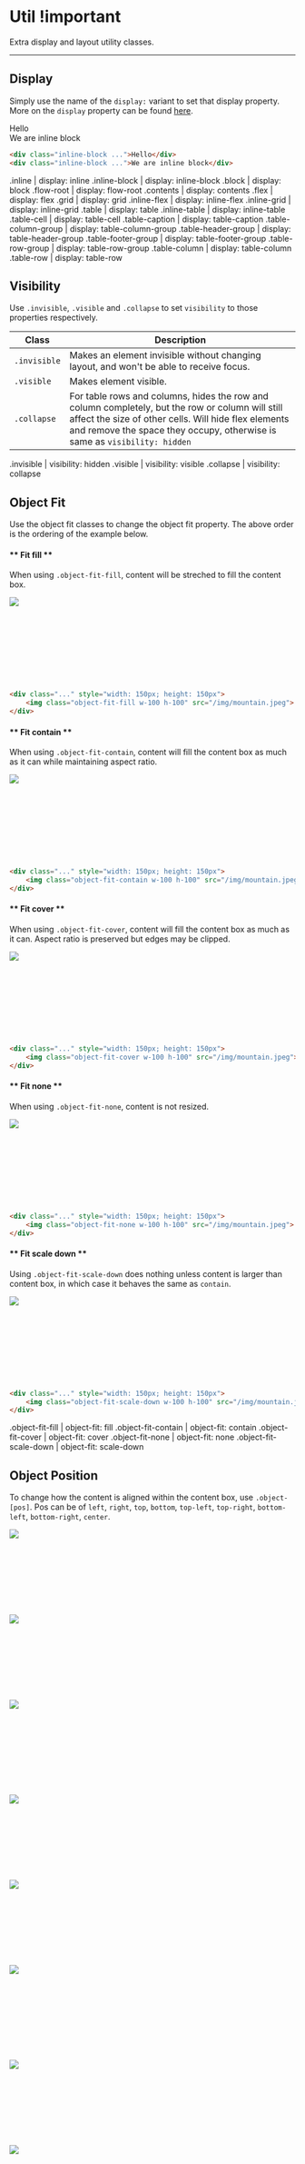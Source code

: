 # **Util** <span class="important-badge">!important</span>

<p class="m-0 mt-md">Extra display and layout utility classes.</p>

---

## Display

Simply use the name of the `display:` variant to set that display property. More on the `display` property can be found [here](https://developer.mozilla.org/en-US/docs/Web/CSS/display).

<div class="demo white">
    <div class="inline-block bg-light-blue p-md border-radius">Hello</div>
    <div class="inline-block bg-light-blue p-md border-radius">We are inline block</div>
</div>

```html
<div class="inline-block ...">Hello</div>
<div class="inline-block ...">We are inline block</div>
```

<cssprops>
.inline | display: inline
.inline-block | display: inline-block
.block | display: block
.flow-root | display: flow-root
.contents | display: contents
.flex | display: flex
.grid | display: grid
.inline-flex | display: inline-flex
.inline-grid | display: inline-grid
.table | display: table
.inline-table | display: inline-table
.table-cell | display: table-cell
.table-caption | display: table-caption
.table-column-group | display: table-column-group
.table-header-group | display: table-header-group
.table-footer-group | display: table-footer-group
.table-row-group | display: table-row-group
.table-column | display: table-column
.table-row | display: table-row
</cssprops>


## Visibility

Use `.invisible`, `.visible` and `.collapse` to set `visibility` to those properties respectively.

|Class|Description|
|---|---|
|`.invisible`|Makes an element invisible without changing layout, and won't be able to receive focus.|
|`.visible`|Makes element visible.|
|`.collapse`|For table rows and columns, hides the row and column completely, but the row or column will still affect the size of other cells. Will hide flex elements and remove the space they occupy, otherwise is same as `visibility: hidden`|

<cssprops>
.invisible | visibility: hidden
.visible | visibility: visible
.collapse | visibility: collapse
</cssprops>


## Object Fit

Use the object fit classes to change 
the object fit property. The above order is the ordering of the example below.

<!-- tabs:start -->

#### ** Fit fill **

When using `.object-fit-fill`, content will be streched to fill the content box.

<div class="demo">
    <div class="bg-lighter-blue-gray striped-bg inline-block m-sm border" style="width: 150px; height: 150px">
        <img class="object-fit-fill w-100 h-100" src="/img/mountain.jpeg">
    </div>
</div>

```html
<div class="..." style="width: 150px; height: 150px">
    <img class="object-fit-fill w-100 h-100" src="/img/mountain.jpeg">
</div>
```

#### ** Fit contain **

When using `.object-fit-contain`, content will fill the content box as much as it can while maintaining aspect ratio.

<div class="demo">
    <div class="bg-lighter-blue-gray striped-bg inline-block m-sm border" style="width: 150px; height: 150px">
        <img class="object-fit-contain w-100 h-100" src="/img/mountain.jpeg">
    </div>
</div>

```html
<div class="..." style="width: 150px; height: 150px">
    <img class="object-fit-contain w-100 h-100" src="/img/mountain.jpeg">
</div>
```

#### ** Fit cover **

When using `.object-fit-cover`, content will fill the content box as much as it can. Aspect ratio is preserved but edges may be clipped.

<div class="demo">
    <div class="bg-lighter-blue-gray striped-bg inline-block m-sm border" style="width: 150px; height: 150px">
        <img class="object-fit-cover w-100 h-100" src="/img/mountain.jpeg">
    </div>
</div>

```html
<div class="..." style="width: 150px; height: 150px">
    <img class="object-fit-cover w-100 h-100" src="/img/mountain.jpeg">
</div>
```

#### ** Fit none **

When using `.object-fit-none`, content is not resized.

<div class="demo">
    <div class="bg-lighter-blue-gray striped-bg inline-block m-sm border" style="width: 150px; height: 150px">
        <img class="object-fit-none w-100 h-100" src="/img/mountain.jpeg">
    </div>
</div>

```html
<div class="..." style="width: 150px; height: 150px">
    <img class="object-fit-none w-100 h-100" src="/img/mountain.jpeg">
</div>
```

#### ** Fit scale down **

Using `.object-fit-scale-down` does nothing unless content is larger than content box, in which case it behaves the same as `contain`.

<div class="demo">
   <div class="bg-lighter-blue-gray striped-bg inline-block m-sm border" style="width: 150px; height: 150px">
        <img class="object-fit-scale-down w-100 h-100" src="/img/mountain.jpeg">
    </div>
</div>


```html
<div class="..." style="width: 150px; height: 150px">
    <img class="object-fit-scale-down w-100 h-100" src="/img/mountain.jpeg">
</div>
```
<!-- tabs:end -->

<cssprops>
.object-fit-fill | object-fit: fill
.object-fit-contain | object-fit: contain
.object-fit-cover | object-fit: cover
.object-fit-none | object-fit: none
.object-fit-scale-down | object-fit: scale-down
</cssprops>



## Object Position

To change how the content is aligned within the content box, use `.object-[pos]`. Pos can be
of `left`, `right`, `top`, `bottom`, `top-left`, `top-right`, `bottom-left`, `bottom-right`, `center`.

<div class="demo">
    <div class="bg-lighter-blue-gray striped-bg inline-block m-sm border" style="width: 200px; height: 150px">
        <img class="object-fit-none object-top-left w-100 h-100" src="/img/mountain.jpeg">
    </div>
    <div class="bg-lighter-blue-gray striped-bg inline-block m-sm border" style="width: 200px; height: 150px">
        <img class="object-fit-none object-top w-100 h-100" src="/img/mountain.jpeg">
    </div>
    <div class="bg-lighter-blue-gray striped-bg inline-block m-sm border" style="width: 200px; height: 150px">
        <img class="object-fit-none object-top-right w-100 h-100" src="/img/mountain.jpeg">
    </div>
    <br>
    <div class="bg-lighter-blue-gray striped-bg inline-block m-sm border" style="width: 200px; height: 150px">
        <img class="object-fit-none object-left w-100 h-100" src="/img/mountain.jpeg">
    </div>
    <div class="bg-lighter-blue-gray striped-bg inline-block m-sm border" style="width: 200px; height: 150px">
        <img class="object-fit-none object-center w-100 h-100" src="/img/mountain.jpeg">
    </div>
    <div class="bg-lighter-blue-gray striped-bg inline-block m-sm border" style="width: 200px; height: 150px">
        <img class="object-fit-none object-right w-100 h-100" src="/img/mountain.jpeg">
    </div>
    <br>
    <div class="bg-lighter-blue-gray striped-bg inline-block m-sm border" style="width: 200px; height: 150px">
        <img class="object-fit-none object-bottom-left w-100 h-100" src="/img/mountain.jpeg">
    </div>
    <div class="bg-lighter-blue-gray striped-bg inline-block m-sm border" style="width: 200px; height: 150px">
        <img class="object-fit-none object-bottom w-100 h-100" src="/img/mountain.jpeg">
    </div>
    <div class="bg-lighter-blue-gray striped-bg inline-block m-sm border" style="width: 200px; height: 150px">
        <img class="object-fit-none object-bottom-right w-100 h-100" src="/img/mountain.jpeg">
    </div>
</div>

```html
<img class="object-fit-none  object-top-left     w-100 h-100" src="/img/mountain.jpeg">
<img class="object-fit-none  object-top          w-100 h-100" src="/img/mountain.jpeg">
<img class="object-fit-none  object-top-right    w-100 h-100" src="/img/mountain.jpeg">
<img class="object-fit-none  object-left         w-100 h-100" src="/img/mountain.jpeg">
<img class="object-fit-none  object-center       w-100 h-100" src="/img/mountain.jpeg">
<img class="object-fit-none  object-right        w-100 h-100" src="/img/mountain.jpeg">
<img class="object-fit-none  object-bottom-left  w-100 h-100" src="/img/mountain.jpeg">
<img class="object-fit-none  object-bottom       w-100 h-100" src="/img/mountain.jpeg">
<img class="object-fit-none  object-bottom-right w-100 h-100" src="/img/mountain.jpeg">
```

<cssprops>
.object-left | object-position: left
.object-right | object-position: right
.object-top | object-position: top
.object-bottom | object-position: bottom
.object-top-left | object-position: left top
.object-top-right | object-position: right top
.object-bottom-left | object-position: left bottom
.object-bottom-right | object-position: right bottom
.object-center | object-position: center
</cssprops>


## Overscroll

Use `.overscroll-contain`, `.overscroll-none` and `.overscroll-auto` to change overscroll behavior.

You can also target a specific axis by using `.overflow-x-` and `.overflow-y-` as a prefix instead (ie, `.overscroll-x-none`).

<!-- tabs:start -->

#### ** Auto **

Use `.overscroll-auto` for default scrolling behavior.

<div class="demo text-left">
    <div class="overflow-y-scroll overscroll-auto mw-100 m-lg" style="width: 400px; height: 100px">
        <b>.overscroll-auto</b><br>
        I recommend you don't fire until you're within 40,000 kilometers. You did exactly what you had to do. You considered all your options, you tried every alternative and then you made the hard choice. Your head is not an artifact! I'm afraid I still don't understand, sir. You enjoyed that. Some days you get the bear, and some days the bear gets you.
    </div>
</div>

```html
<div class="overflow-y-scroll overscroll-auto ...">
    ...
</div>
```


#### ** Contain **

When using `.overscroll-contain`, scrolling in a scrollable child will not scroll the parent when a scroll boundary is reached.

<div class="demo text-left">
    <div class="overflow-y-scroll overscroll-contain mw-100 m-lg" style="width: 400px; height: 100px">
        <b>.overscroll-contain</b><br>
        I recommend you don't fire until you're within 40,000 kilometers. You did exactly what you had to do. You considered all your options, you tried every alternative and then you made the hard choice. Your head is not an artifact! I'm afraid I still don't understand, sir. You enjoyed that. Some days you get the bear, and some days the bear gets you.
    </div>
</div>

```html
<div class="overflow-y-scroll overscroll-contain ...">
    ...
</div>
```

#### ** None **

Using `.overscroll-none` does the same as `.overscroll-contain`, but also prevents other overscroll effects (like pull down to refresh on mobile browsers)

<div class="demo text-left">
    <div class="overflow-y-scroll overscroll-none mw-100 m-lg" style="width: 400px; height: 100px">
        <b>.overscroll-none</b><br>
        I recommend you don't fire until you're within 40,000 kilometers. You did exactly what you had to do. You considered all your options, you tried every alternative and then you made the hard choice. Your head is not an artifact! I'm afraid I still don't understand, sir. You enjoyed that. Some days you get the bear, and some days the bear gets you.
    </div>
</div>

```html
<div class="overflow-y-scroll overscroll-none ...">
    ...
</div>
```

<!-- tabs:end -->

<cssprops>
.overscroll-contain | overscroll-behavior: contain
.overscroll-none | overscroll-behavior: none
.overscroll-auto | overscroll-behavior: auto
---
.overscroll-x-contain | overscroll-behavior-x: contain
.overscroll-x-none | overscroll-behavior-x: none
.overscroll-x-auto | overscroll-behavior-x: auto
---
.overscroll-y-contain | overscroll-behavior-y: contain
.overscroll-y-none | overscroll-behavior-y: none
.overscroll-y-auto | overscroll-behavior-y: auto
</cssprops>


## Overflow

Use `.overflow-hidden`, `.overflow-scroll`, `.overflow-auto` to change the overflow.

You can use the `overflow-x-` or `overflow-y` prefix to target only a specific axis, ie `.overflow-x-scroll` to make 
a scrollbar appear along the x-axis.

<!-- tabs:start -->

#### ** Hidden **

When using `.overflow-hidden` the overflow is always hidden.

<div class="demo text-left">
    <div style="width: 350px; height: 150px" class="overflow-hidden border border-1 border-light-gray p-md inline-block m-sm">
        <b>.overflow-hidden</b><br><br>
        The history of nuclear physics as a discipline distinct from atomic physics starts with the discovery of radioactivity by Henri Becquerel in 1896 a year later was an indication that the atom had internal structure. At the beginning of the 20th century the accepted model of the atom was J. J. Thomson's "plum pudding" model in which the atom was a positively charged ball with smaller negatively charged electrons embedded inside it.
        <br><br>
        The 1903 Nobel Prize in Physics was awarded jointly to Becquerel, for his discovery and to Marie and Pierre Curie for their subsequent research into radioactivity. Rutherford was awarded the Nobel Prize in Chemistry in 1908 for his "investigations into the disintegration of the elements and the chemistry of radioactive substances".
    </div>
</div>

```html
<div style="width: 350px; height: 150px" class="overflow-hidden ...">
    <b>.overflow-hidden</b><br><br>
    The history of nuclear physics as a discipline...
</div>
```

#### ** Scroll **

When using `.overflow-scroll` a scrollbar is always shown.

<div class="demo text-left">
    <div style="width: 350px; height: 150px" class="overflow-scroll border border-1 border-light-gray p-md inline-block m-sm">
        <b>.overflow-scroll</b><br><br>
        The history of nuclear physics as a discipline distinct from atomic physics starts with the discovery of radioactivity by Henri Becquerel in 1896 a year later was an indication that the atom had internal structure. At the beginning of the 20th century the accepted model of the atom was J. J. Thomson's "plum pudding" model in which the atom was a positively charged ball with smaller negatively charged electrons embedded inside it.
        <br><br>
        The 1903 Nobel Prize in Physics was awarded jointly to Becquerel, for his discovery and to Marie and Pierre Curie for their subsequent research into radioactivity. Rutherford was awarded the Nobel Prize in Chemistry in 1908 for his "investigations into the disintegration of the elements and the chemistry of radioactive substances".
    </div>
</div>

```html
<div style="width: 350px; height: 150px" class="overflow-scroll ...">
    <b>.overflow-scroll</b><br><br>
    The history of nuclear physics as a discipline...
</div>
```

#### ** Auto **

When using `.overflow-auto` a scrollbar is only shown when needed.

<div class="demo text-left">
    <div style="width: 350px; height: 150px" class="overflow-auto border border-1 border-light-gray p-md inline-block m-sm">
        <b>.overflow-auto</b><br><br>
        The history of nuclear physics as a discipline distinct from atomic physics starts with the discovery of radioactivity by Henri Becquerel in 1896 a year later was an indication that the atom had internal structure. At the beginning of the 20th century the accepted model of the atom was J. J. Thomson's "plum pudding" model in which the atom was a positively charged ball with smaller negatively charged electrons embedded inside it.
        <br><br>
        The 1903 Nobel Prize in Physics was awarded jointly to Becquerel, for his discovery and to Marie and Pierre Curie for their subsequent research into radioactivity. Rutherford was awarded the Nobel Prize in Chemistry in 1908 for his "investigations into the disintegration of the elements and the chemistry of radioactive substances".
    </div>
</div>

```html
<div style="width: 350px; height: 150px" class="overflow-auto ...">
    <b>.overflow-auto</b><br><br>
    The history of nuclear physics as a discipline...
</div>
```

<!-- tabs:end -->

<cssprops>
.overflow-hidden | overflow: hidden
.overflow-scroll | overflow: scroll
.overflow-auto | overflow: auto
---
.overflow-x-hidden | overflow-x: hidden
.overflow-x-scroll | overflow-x: scroll
.overflow-x-auto | overflow-x: auto
---
.overflow-hidden-y | overflow-y: hidden
.overflow-scroll-y | overflow-y: scroll
.overflow-auto-y | overflow-y: auto
</cssprops>



## Z-index

Use `.z-0` through `.z-4` (including `.z-4`) and `.z-auto` to set the z-index:

<div class="demo relative">
    <div class="invisible" style="height: 90px"></div>
    <div class="bg-light-red white shadow-md border-radius absolute z-4" style="top: 17px; width: 80px; height: 80px; line-height: 80px">
        .z-4
    </div>
    <div class="bg-light-red white shadow-md border-radius absolute z-3" style="top: 20px; left: 85px; width: 80px; height: 80px; line-height: 80px">
        .z-3
    </div>
    <div class="bg-light-red white shadow-md border-radius absolute z-2" style="top: 23px; left: 150px; width: 80px; height: 80px; line-height: 80px">
        .z-2
    </div>
    <div class="bg-light-red white shadow-md border-radius absolute z-1" style="top: 26px; left: 215px; width: 80px; height: 80px; line-height: 80px">
        .z-1
    </div>
    <div class="bg-light-red white shadow-md border-radius absolute z-0" style="top: 29px; left: 280px; width: 80px; height: 80px; line-height: 80px">
        .z-0
    </div>
</div>

```html
<div class="z-0 ...">.z-0</div>
<div class="z-1 ...">.z-1</div>
<div class="z-2 ...">.z-2</div>
<div class="z-3 ...">.z-3</div>
<div class="z-4 ...">.z-4</div>
```

<cssprops>
.z-0 | z-index: 0
.z-1 | z-index: 1
.z-2 | z-index: 2
.z-3 | z-index: 3
.z-4 | z-index: 4
.z-auto | z-index: auto
</cssprops>


## Customizing

The following variables can be found in `_settings.scss`.

---

### Variants

By default only responsive variants for layout will be generated, however you can 
add or remove variants from the `$layout-util-variants` array.

```scss
$layout-util-variants: ("responsive") !default;
```

### Z-index prefix

To change the z-index prefix, change `$z-index-prefix`:

```scss
$z-index-prefix: "z-" !default;
```

### Z-index values

To change what z-index variants are generated, add or remove keys to `$z-index-map`.

The map maps a suffix to a z-index value.

```scss
$z-index-map: (
    "0": 0,
    "1": 1,
    "2": 2,
    "3": 3,
    "4": 4,
    "auto": auto
) !default;
```

### Disabling the module

If you don't want anything in this module to be loaded, add `layout-util` to `$blacklisted-modules`:

```scss
$blacklisted-modules: ("layout-util");
```
